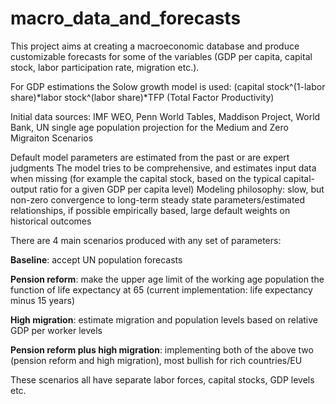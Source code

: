 # macro_data_and_forecasts
This project aims at creating a macroeconomic database and produce customizable forecasts for some of the variables (GDP per capita, capital stock, labor participation rate, migration etc.).

For GDP estimations the Solow growth model is used: (capital stock^(1-labor share)*labor stock^(labor share)*TFP (Total Factor Productivity)

Initial data sources: IMF WEO, Penn World Tables, Maddison Project, World Bank, UN single age population projection for the Medium and Zero Migraiton Scenarios

Default model parameters are estimated from the past or are expert judgments
The model tries to be comprehensive, and estimates input data when missing (for example the capital stock, based on the typical capital-output ratio for a given GDP per capita level)
Modeling philosophy: slow, but non-zero convergence to long-term steady state parameters/estimated relationships, if possible empirically based, large default weights on historical outcomes

There are 4 main scenarios produced with any set of parameters:

**Baseline**: accept UN population forecasts  

**Pension reform**: make the upper age limit of the working age population the function of life expectancy at 65 (current implementation: life expectancy minus 15 years)  

**High migration**: estimate migration and population levels based on relative GDP per worker levels  

**Pension reform plus high migration**: implementing both of the above two (pension reform and high migration), most bullish for rich countries/EU  

These scenarios all have separate labor forces, capital stocks, GDP levels etc.




